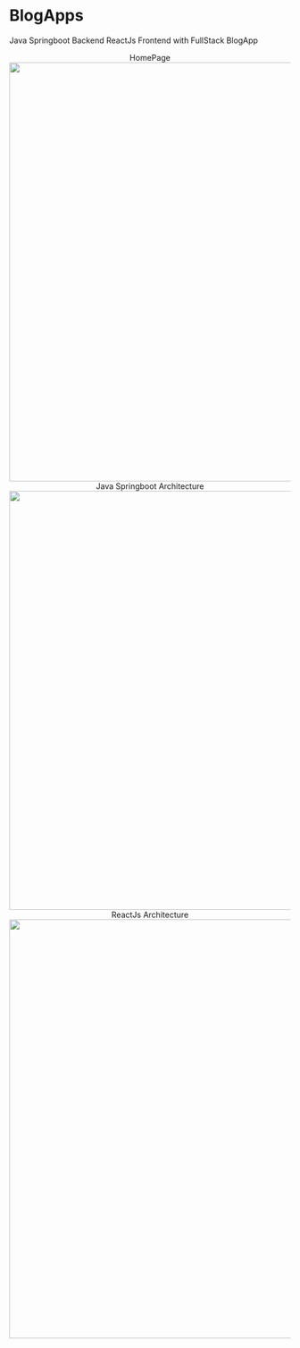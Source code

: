 # BlogApps
Java Springboot  Backend ReactJs Frontend with FullStack BlogApp 

<div align="center">
HomePage
<br>
<img src ="https://github.com/oguzhanmavii/BlogApps/assets/77650437/178d1bf1-979d-43d2-9163-f9fcd989ce7d" width="750" height="750">
<br>
Java Springboot Architecture
<br> 
<img src ="https://github.com/oguzhanmavii/BlogApps/assets/77650437/6d785101-4617-494f-a1eb-ed857e7cc071" width="750" height="750">
<br>
ReactJs Architecture
<br> 
<img src ="https://github.com/oguzhanmavii/BlogApps/assets/77650437/1b5681cc-7852-418a-ae66-19f3fe44ae29" width="750" height="750">
</div>
